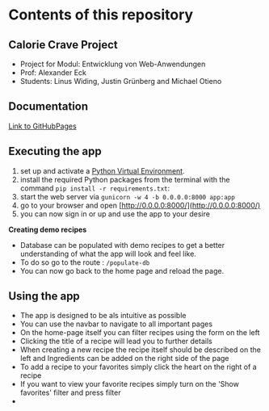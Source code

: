 # Contents of this repository

## Calorie Crave Project
- Project for Modul: Entwicklung von Web-Anwendungen
- Prof: Alexander Eck
- Students: Linus Widing, Justin Grünberg and Michael Otieno

## Documentation
[Link to GitHubPages](https://hwrberlin.github.io/fswd-s23-LinusW-HWR/)

## Executing the app
1. set up and activate a [Python Virtual Environment](https://hwrberlin.github.io/fswd/01-python-vscode.html#32-use-the-python-virtual-environment-as-default-for-this-workspace).
2. install the required Python packages from the terminal with the command `pip install -r requirements.txt`:
3. start the web server via `gunicorn -w 4 -b 0.0.0.0:8000 app:app`
4. go to your browser and open [http://0.0.0.0:8000/](http://0.0.0.0:8000/)
5. you can now sign in or up and use the app to your desire

**Creating demo recipes**

- Database can be populated with demo recipes to get a better understanding of what the app will look and feel like. 
- To do so go to the route : `/populate-db`
- You can now go back to the home page and reload the page.

## Using the app
- The app is designed to be als intuitive as possible 
- You can use the navbar to navigate to all important pages
- On the home-page itself you can filter recipes using the form on the left
- Clicking the title of a recipe will lead you to further details
- When creating a new recipe the recipe itself should be described on the left and Ingredients can be added on the right side of the page
- To add a recipe to your favorites simply click the heart on the right of a recipe
- If you want to view your favorite recipes simply turn on the 'Show favorites' filter and press filter
- 